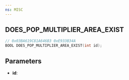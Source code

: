 ```yaml
---
ns: MISC
---
```

## DOES_POP_MULTIPLIER_AREA_EXIST

```c
// 0x03BA619C81A646B3 0xE933B34A
BOOL DOES_POP_MULTIPLIER_AREA_EXIST(int id);
```

## Parameters
* **id**:
